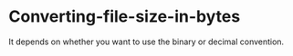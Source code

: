 # Converting-file-size-in-bytes
It depends on whether you want to use the binary or decimal convention.
